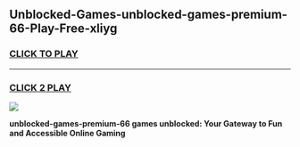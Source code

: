 
## Unblocked-Games-unblocked-games-premium-66-Play-Free-xliyg
<h3>
<a href="https://premium76.site?title=unblocked-games-premium-66&ref=23A">CLICK TO PLAY</a></h3>
<hr>

<h3>
<a href="https://premium76.site?title=unblocked-games-premium-66&ref=23A">CLICK 2 PLAY</a>
  
</h3>

<a href="https://premium76.site?title=unblocked-games-premium-66&ref=23A"><img src="https://clearcache.store/games.png"></a>


**unblocked-games-premium-66 games unblocked: Your Gateway to Fun and Accessible Online Gaming**
